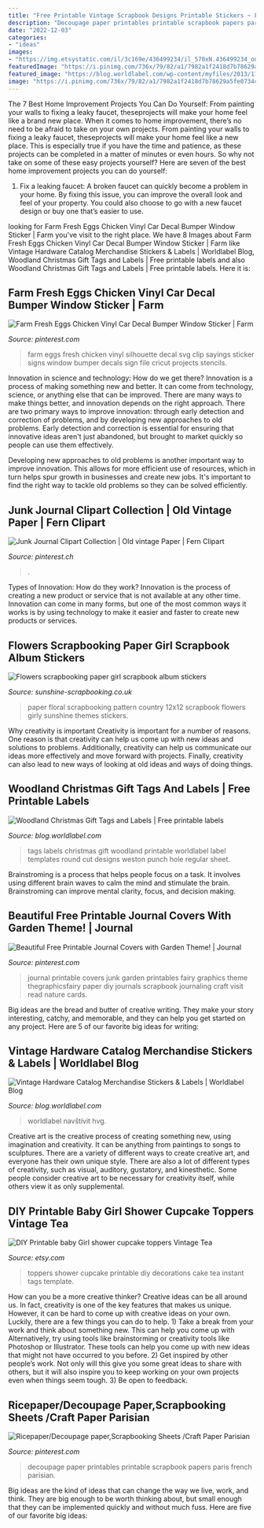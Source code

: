 ```yaml
---
title: "Free Printable Vintage Scrapbook Designs Printable Stickers ~ Flowers Scrapbooking Paper Girl Scrapbook Album Stickers"
description: "Decoupage paper printables printable scrapbook papers paris french parisian"
date: "2022-12-03"
categories:
- "ideas"
images:
- "https://img.etsystatic.com/il/3c169e/436499234/il_570xN.436499234_oqua.jpg"
featuredImage: "https://i.pinimg.com/736x/79/82/a1/7982a1f2418d7b78629a5fe0734c9efe.jpg"
featured_image: "https://blog.worldlabel.com/wp-content/myfiles/2013/11/Woodland_Gift_Tags.jpg"
image: "https://i.pinimg.com/736x/79/82/a1/7982a1f2418d7b78629a5fe0734c9efe.jpg"
---
```



The 7 Best Home Improvement Projects You Can Do Yourself: From painting your walls to fixing a leaky faucet, theseprojects will make your home feel like a brand new place.
When it comes to home improvement, there’s no need to be afraid to take on your own projects. From painting your walls to fixing a leaky faucet, theseprojects will make your home feel like a new place. This is especially true if you have the time and patience, as these projects can be completed in a matter of minutes or even hours. So why not take on some of these easy projects yourself? Here are seven of the best home improvement projects you can do yourself: 
1. Fix a leaking faucet: A broken faucet can quickly become a problem in your home. By fixing this issue, you can improve the overall look and feel of your property. You could also choose to go with a new faucet design or buy one that’s easier to use.


	

		
looking for Farm Fresh Eggs Chicken Vinyl Car Decal Bumper Window Sticker | Farm you've visit to the right place. We have 8 Images about Farm Fresh Eggs Chicken Vinyl Car Decal Bumper Window Sticker | Farm like Vintage Hardware Catalog Merchandise Stickers &amp; Labels | Worldlabel Blog, Woodland Christmas Gift Tags and Labels | Free printable labels and also Woodland Christmas Gift Tags and Labels | Free printable labels. Here it is:
		
    
## Farm Fresh Eggs Chicken Vinyl Car Decal Bumper Window Sticker | Farm

<img loading=lazy src="https://i.pinimg.com/736x/79/82/a1/7982a1f2418d7b78629a5fe0734c9efe.jpg" onerror="this.onerror=null;this.src='https://tse4.mm.bing.net/th?id=OIP.kyY66pM-ZMbEyQki1v9hKgHaHK&amp;pid=15.1';" alt="Farm Fresh Eggs Chicken Vinyl Car Decal Bumper Window Sticker | Farm">

_Source: pinterest.com_

>farm eggs fresh chicken vinyl silhouette decal svg clip sayings sticker signs window bumper decals sign file cricut projects stencils. 

	

Innovation in science and technology: How do we get there?
Innovation is a process of making something new and better. It can come from technology, science, or anything else that can be improved. There are many ways to make things better, and innovation depends on the right approach.
There are two primary ways to improve innovation: through early detection and correction of problems, and by developing new approaches to old problems. Early detection and correction is essential for ensuring that innovative ideas aren't just abandoned, but brought to market quickly so people can use them effectively.

Developing new approaches to old problems is another important way to improve innovation. This allows for more efficient use of resources, which in turn helps spur growth in businesses and create new jobs. It's important to find the right way to tackle old problems so they can be solved efficiently.

    
## Junk Journal Clipart Collection | Old Vintage Paper | Fern Clipart

<img loading=lazy src="https://i.pinimg.com/736x/e8/d8/13/e8d8135e232f01f51006332b1ff67296.jpg" onerror="this.onerror=null;this.src='https://tse1.mm.bing.net/th?id=OIP.jpUVtF7C9uJ7Pet_NZc7JAHaNU&amp;pid=15.1';" alt="Junk Journal Clipart Collection | Old vintage Paper | Fern Clipart">

_Source: pinterest.ch_

>. 

	

Types of Innovation: How do they work?
Innovation is the process of creating a new product or service that is not available at any other time. Innovation can come in many forms, but one of the most common ways it works is by using technology to make it easier and faster to create new products or services.

    
## Flowers Scrapbooking Paper Girl Scrapbook Album Stickers

<img loading=lazy src="https://sunshine-scrapbooking.co.uk/images/Country_Floral_Pattern_Scrapbooking_Paper_Sunshine.jpg" onerror="this.onerror=null;this.src='https://tse2.mm.bing.net/th?id=OIP.0XtMl_6MtAWwVVGCT5YwoQHaHa&amp;pid=15.1';" alt="Flowers scrapbooking paper girl scrapbook album stickers">

_Source: sunshine-scrapbooking.co.uk_

>paper floral scrapbooking pattern country 12x12 scrapbook flowers girly sunshine themes stickers. 

	

Why creativity is important
Creativity is important for a number of reasons. One reason is that creativity can help us come up with new ideas and solutions to problems. Additionally, creativity can help us communicate our ideas more effectively and move forward with projects. Finally, creativity can also lead to new ways of looking at old ideas and ways of doing things.

    
## Woodland Christmas Gift Tags And Labels | Free Printable Labels

<img loading=lazy src="https://blog.worldlabel.com/wp-content/myfiles/2013/11/Woodland_Gift_Tags.jpg" onerror="this.onerror=null;this.src='https://tse4.mm.bing.net/th?id=OIP.SLyLtb_MnNYKVPtwdKh0tgHaKX&amp;pid=15.1';" alt="Woodland Christmas Gift Tags and Labels | Free printable labels">

_Source: blog.worldlabel.com_

>tags labels christmas gift woodland printable worldlabel label templates round cut designs weston punch hole regular sheet. 

	

Brainstroming is a process that helps people focus on a task. It involves using different brain waves to calm the mind and stimulate the brain. Brainstroming can improve mental clarity, focus, and decision making.

    
## Beautiful Free Printable Journal Covers With Garden Theme! | Journal

<img loading=lazy src="https://i.pinimg.com/736x/a1/2f/1f/a12f1f4dd9950d5481e458c1be290bea.jpg" onerror="this.onerror=null;this.src='https://tse3.mm.bing.net/th?id=OIP.HlKAYWrD-57CvYLPhRD6mQHaLD&amp;pid=15.1';" alt="Beautiful Free Printable Journal Covers with Garden Theme! | Journal">

_Source: pinterest.com_

>journal printable covers junk garden printables fairy graphics theme thegraphicsfairy paper diy journals scrapbook journaling craft visit read nature cards. 

	

Big ideas are the bread and butter of creative writing. They make your story interesting, catchy, and memorable, and they can help you get started on any project. Here are 5 of our favorite big ideas for writing:

    
## Vintage Hardware Catalog Merchandise Stickers &amp; Labels | Worldlabel Blog

<img loading=lazy src="https://blog.worldlabel.com/wp-content/myfiles/2015/01/HVG-CH-WL-Image-07.png" onerror="this.onerror=null;this.src='https://tse1.mm.bing.net/th?id=OIP.C3iqKFQnrVZjLxMlKXiBcwHaHa&amp;pid=15.1';" alt="Vintage Hardware Catalog Merchandise Stickers &amp; Labels | Worldlabel Blog">

_Source: blog.worldlabel.com_

>worldlabel navštívit hvg. 

	

Creative art is the creative process of creating something new, using imagination and creativity. It can be anything from paintings to songs to sculptures. There are a variety of different ways to create creative art, and everyone has their own unique style. There are also a lot of different types of creativity, such as visual, auditory, gustatory, and kinesthetic. Some people consider creative art to be necessary for creativity itself, while others view it as only supplemental.

    
## DIY Printable Baby Girl Shower Cupcake Toppers Vintage Tea

<img loading=lazy src="https://img.etsystatic.com/il/3c169e/436499234/il_570xN.436499234_oqua.jpg" onerror="this.onerror=null;this.src='https://tse4.mm.bing.net/th?id=OIP.b7_YyizbKGL0cwfhjjpRBwHaKf&amp;pid=15.1';" alt="DIY Printable baby Girl shower cupcake toppers Vintage Tea">

_Source: etsy.com_

>toppers shower cupcake printable diy decorations cake tea instant tags template. 

	

How can you be a more creative thinker?
Creative ideas can be all around us. In fact, creativity is one of the key features that makes us unique. However, it can be hard to come up with creative ideas on your own. Luckily, there are a few things you can do to help. 1) Take a break from your work and think about something new. This can help you come up with Alternatively, try using tools like brainstorming or creativity tools like Photoshop or Illustrator. These tools can help you come up with new ideas that might not have occurred to you before. 2) Get inspired by other people’s work. Not only will this give you some great ideas to share with others, but it will also inspire you to keep working on your own projects even when things seem tough. 3) Be open to feedback.

    
## Ricepaper/Decoupage Paper,Scrapbooking Sheets /Craft Paper Parisian

<img loading=lazy src="https://i.pinimg.com/originals/b1/8d/c8/b18dc8d15efadcd9a50559aa007b6825.jpg" onerror="this.onerror=null;this.src='https://tse3.mm.bing.net/th?id=OIP.XheshCWcxN556kfTSy9atQHaKN&amp;pid=15.1';" alt="Ricepaper/Decoupage paper,Scrapbooking Sheets /Craft Paper Parisian">

_Source: pinterest.com_

>decoupage paper printables printable scrapbook papers paris french parisian. 

	

Big ideas are the kind of ideas that can change the way we live, work, and think. They are big enough to be worth thinking about, but small enough that they can be implemented quickly and without much fuss. Here are five of our favorite big ideas: 

